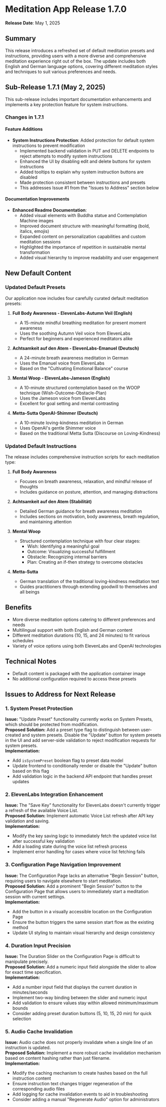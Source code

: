# Meditation App Release 1.7.0

**Release Date**: May 1, 2025

## Summary
This release introduces a refreshed set of default meditation presets and instructions, providing users with a more diverse and comprehensive meditation experience right out of the box. The update includes both English and German language options, covering different meditation styles and techniques to suit various preferences and needs.

## Sub-Release 1.7.1 (May 2, 2025)

This sub-release includes important documentation enhancements and implements a key protection feature for system instructions.

### Changes in 1.7.1

#### Feature Additions
- **System Instructions Protection**: Added protection for default system instructions to prevent modification
  - Implemented backend validation in PUT and DELETE endpoints to reject attempts to modify system instructions
  - Enhanced the UI by disabling edit and delete buttons for system instructions
  - Added tooltips to explain why system instruction buttons are disabled
  - Made protection consistent between instructions and presets
  - This addresses Issue #1 from the "Issues to Address" section below

#### Documentation Improvements
- **Enhanced Readme Documentation**:
  - Added visual elements with Buddha statue and Contemplation Machine images
  - Improved document structure with meaningful formatting (bold, italics, emojis)
  - Expanded content on personalization capabilities and custom meditation sessions
  - Highlighted the importance of repetition in sustainable mental transformation
  - Added visual hierarchy to improve readability and user engagement

## New Default Content

### Updated Default Presets
Our application now includes four carefully curated default meditation presets:

1. **Full Body Awareness - ElevenLabs-Autumn Veil (English)**
   - A 15-minute mindful breathing meditation for present moment awareness
   - Uses the soothing Autumn Veil voice from ElevenLabs
   - Perfect for beginners and experienced meditators alike

2. **Achtsamkeit auf den Atem - ElevenLabs-Emanuel (Deutsch)**
   - A 24-minute breath awareness meditation in German
   - Uses the Emanuel voice from ElevenLabs
   - Based on the "Cultivating Emotional Balance" course

3. **Mental Woop - ElevenLabs-Jameson (English)**
   - A 10-minute structured contemplation based on the WOOP technique (Wish-Outcome-Obstacle-Plan)
   - Uses the Jameson voice from ElevenLabs
   - Excellent for goal setting and mental contrasting

4. **Metta-Sutta OpenAI-Shimmer (Deutsch)**
   - A 10-minute loving-kindness meditation in German
   - Uses OpenAI's gentle Shimmer voice
   - Based on the traditional Metta Sutta (Discourse on Loving-Kindness)

### Updated Default Instructions
The release includes comprehensive instruction scripts for each meditation type:

1. **Full Body Awareness**
   - Focuses on breath awareness, relaxation, and mindful release of thoughts
   - Includes guidance on posture, attention, and managing distractions

2. **Achtsamkeit auf den Atem (Stabilität)**
   - Detailed German guidance for breath awareness meditation
   - Includes sections on motivation, body awareness, breath regulation, and maintaining attention

3. **Mental Woop**
   - Structured contemplation technique with four clear stages:
     - Wish: Identifying a meaningful goal
     - Outcome: Visualizing successful fulfillment
     - Obstacle: Recognizing internal barriers
     - Plan: Creating an if-then strategy to overcome obstacles

4. **Metta-Sutta**
   - German translation of the traditional loving-kindness meditation text
   - Guides practitioners through extending goodwill to themselves and all beings

## Benefits
- More diverse meditation options catering to different preferences and needs
- Multilingual support with both English and German content
- Different meditation durations (10, 15, and 24 minutes) to fit various schedules
- Variety of voice options using both ElevenLabs and OpenAI technologies

## Technical Notes
- Default content is packaged with the application container image
- No additional configuration required to access these presets

## Issues to Address for Next Release

### 1. System Preset Protection
**Issue:** "Update Preset" functionality currently works on System Presets, which should be protected from modification.  
**Proposed Solution:** Add a preset type flag to distinguish between user-created and system presets. Disable the "Update" button for system presets in the UI and add server-side validation to reject modification requests for system presets.  
**Implementation:**  
- Add `isSystemPreset` boolean flag to preset data model
- Update frontend to conditionally render or disable the "Update" button based on this flag
- Add validation logic in the backend API endpoint that handles preset updates

### 2. ElevenLabs Integration Enhancement  
**Issue:** The "Save Key" functionality for ElevenLabs doesn't currently trigger a refresh of the available Voice List.  
**Proposed Solution:** Implement automatic Voice List refresh after API key validation and saving.  
**Implementation:**  
- Modify the key saving logic to immediately fetch the updated voice list after successful key validation
- Add a loading state during the voice list refresh process
- Implement error handling for cases where voice list fetching fails

### 3. Configuration Page Navigation Improvement  
**Issue:** The Configuration Page lacks an alternative "Begin Session" button, requiring users to navigate elsewhere to start meditation.  
**Proposed Solution:** Add a prominent "Begin Session" button to the Configuration Page that allows users to immediately start a meditation session with current settings.  
**Implementation:**  
- Add the button in a visually accessible location on the Configuration Page
- Ensure the button triggers the same session start flow as the existing method
- Update UI styling to maintain visual hierarchy and design consistency

### 4. Duration Input Precision  
**Issue:** The Duration Slider on the Configuration Page is difficult to manipulate precisely.  
**Proposed Solution:** Add a numeric input field alongside the slider to allow for exact time specification.  
**Implementation:**  
- Add a number input field that displays the current duration in minutes/seconds
- Implement two-way binding between the slider and numeric input
- Add validation to ensure values stay within allowed minimum/maximum bounds
- Consider adding preset duration buttons (5, 10, 15, 20 min) for quick selection

### 5. Audio Cache Invalidation  
**Issue:** Audio cache does not properly invalidate when a single line of an instruction is updated.  
**Proposed Solution:** Implement a more robust cache invalidation mechanism based on content hashing rather than just filename.  
**Implementation:**  
- Modify the caching mechanism to create hashes based on the full instruction content
- Ensure instruction text changes trigger regeneration of the corresponding audio files
- Add logging for cache invalidation events to aid in troubleshooting
- Consider adding a manual "Regenerate Audio" option for administrators